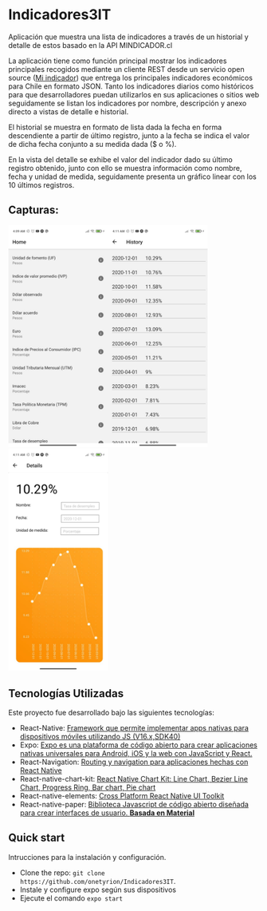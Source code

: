# Indicadores3IT
Aplicación que muestra una lista de indicadores a través de un historial y detalle de estos basado en la API MINDICADOR.cl

La aplicación tiene como función principal mostrar los indicadores principales recogidos mediante un cliente REST desde un servicio open source ([Mi indicador](https://mindicador.cl))
que entrega los principales indicadores económicos para Chile en formato JSON. Tanto los indicadores diarios como históricos para que desarrolladores puedan utilizarlos en sus 
aplicaciones o sitios web seguidamente se listan los indicadores por nombre, descripción y anexo directo a vistas de detalle e historial.

El historial se muestra en formato de lista dada la fecha en forma descendiente a partir de último registro, junto a la fecha se indica el valor de dicha fecha 
conjunto a su medida dada ($ o %).

En la vista del detalle se exhibe el valor del indicador dado su último registro obtenido, junto con ello se muestra información como nombre, fecha y unidad de medida,
seguidamente presenta un gráfico linear con los 10 últimos registros.

## Capturas: 
<img src="https://github.com/onetyrion/Indicadores3IT/blob/main/assets/readmeFiles/Home.jpeg?raw=true" alt="HomeScreenshot" width="200"/><img src="https://github.com/onetyrion/Indicadores3IT/blob/main/assets/readmeFiles/History.jpeg?raw=true" alt="HistoryScreenshot" width="200"/><img src="https://github.com/onetyrion/Indicadores3IT/blob/main/assets/readmeFiles/Details.jpeg?raw=true" alt="DetailsScreenshot" width="200"/>

## Tecnologías Utilizadas
Este proyecto fue desarrollado bajo las siguientes tecnologías:
- React-Native: [ Framework que permite implementar apps nativas para dispositivos móviles utilizando JS (V16.x,SDK40)](https://reactnative.dev)
- Expo: [ Expo es una plataforma de código abierto para crear aplicaciones nativas universales para Android, iOS y la web con JavaScript y React.](https://expo.io)
- React-Navigation: [ Routing y navigation para aplicaciones hechas con React Native](https://reactnavigation.org)
- React-native-chart-kit: [React Native Chart Kit: Line Chart, Bezier Line Chart, Progress Ring, Bar chart, Pie chart](https://github.com/indiespirit/react-native-chart-kit)
- React-native-elements: [ Cross Platform React Native UI Toolkit](https://reactnativeelements.com)
- React-native-paper: [ Biblioteca Javascript de código abierto diseñada para crear interfaces de usuario. **Basada en Material**](https://reactjs.org)

## Quick start
Intrucciones para la instalación y configuración.
- Clone the repo: `git clone https://github.com/onetyrion/Indicadores3IT`.
- Instale y configure expo según sus dispositivos
- Ejecute el comando `expo start`
